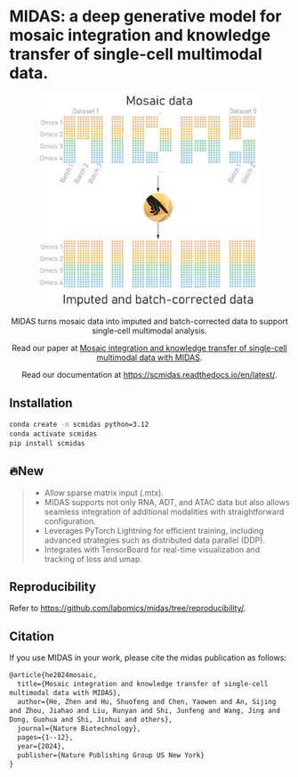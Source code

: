 # MIDAS: a deep generative model for mosaic integration and knowledge transfer of single-cell multimodal data.

<div align=center>
<img src="docs/source/_static/img/midas_logo_vertical.png" width="400px">
</div>

<p align="center"> MIDAS turns mosaic data into imputed and batch-corrected data to support single-cell multimodal analysis. </p>

<p align="center">
  Read our paper at <a href="https://www.nature.com/articles/s41587-023-02040-y" target="_blank">Mosaic integration and knowledge transfer of single-cell multimodal data with MIDAS</a>.
</p>

<p align="center">
  Read our documentation at <a href="https://scmidas.readthedocs.io/en/latest/" target="_blank">https://scmidas.readthedocs.io/en/latest/</a>.
</p>

## Installation
```bash
conda create -n scmidas python=3.12
conda activate scmidas
pip install scmidas
```

## 🔥New

> - Allow sparse matrix input (.mtx).
> - MIDAS supports not only RNA, ADT, and ATAC data but also allows seamless integration of additional modalities with straightforward configuration.
> - Leverages PyTorch Lightning for efficient training, including advanced strategies such as distributed data parallel (DDP).
> - Integrates with TensorBoard for real-time visualization and tracking of loss and umap.

## Reproducibility

<p >
  Refer to <a href="https://github.com/labomics/midas/tree/reproducibility/" target="_blank">https://github.com/labomics/midas/tree/reproducibility/</a>.
</p>

## Citation

If you use MIDAS in your work, please cite the midas publication as follows:

```
@article{he2024mosaic,
  title={Mosaic integration and knowledge transfer of single-cell multimodal data with MIDAS},
  author={He, Zhen and Hu, Shuofeng and Chen, Yaowen and An, Sijing and Zhou, Jiahao and Liu, Runyan and Shi, Junfeng and Wang, Jing and Dong, Guohua and Shi, Jinhui and others},
  journal={Nature Biotechnology},
  pages={1--12},
  year={2024},
  publisher={Nature Publishing Group US New York}
}
```

